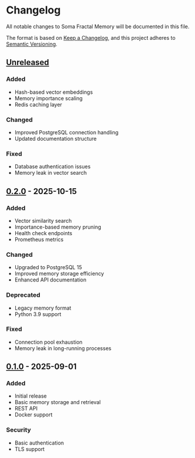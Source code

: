 # Changelog

All notable changes to Soma Fractal Memory will be documented in this file.

The format is based on [Keep a Changelog](https://keepachangelog.com/en/1.0.0/),
and this project adheres to [Semantic Versioning](https://semver.org/spec/v2.0.0.html).

## [Unreleased]

### Added
- Hash-based vector embeddings
- Memory importance scaling
- Redis caching layer

### Changed
- Improved PostgreSQL connection handling
- Updated documentation structure

### Fixed
- Database authentication issues
- Memory leak in vector search

## [0.2.0] - 2025-10-15

### Added
- Vector similarity search
- Importance-based memory pruning
- Health check endpoints
- Prometheus metrics

### Changed
- Upgraded to PostgreSQL 15
- Improved memory storage efficiency
- Enhanced API documentation

### Deprecated
- Legacy memory format
- Python 3.9 support

### Fixed
- Connection pool exhaustion
- Memory leak in long-running processes

## [0.1.0] - 2025-09-01

### Added
- Initial release
- Basic memory storage and retrieval
- REST API
- Docker support

### Security
- Basic authentication
- TLS support

[Unreleased]: https://github.com/somatechlat/somafractalmemory/compare/v0.2.0...HEAD
[0.2.0]: https://github.com/somatechlat/somafractalmemory/compare/v0.1.0...v0.2.0
[0.1.0]: https://github.com/somatechlat/somafractalmemory/releases/tag/v0.1.0
